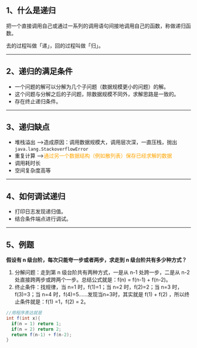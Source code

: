## 1、什么是递归

把一个直接调用自己或通过一系列的调用语句间接地调用自己的函数，称做递归函数。

去的过程叫做「递」，回的过程叫做「归」。

----

## 2、递归的满足条件

- 一个问题的解可以分解为几个子问题（数据规模更小的问题）的解。
- 这个问题与分解之后的子问题，除数据规模不同外，求解思路是一致的。
- 存在终止递归条件。

----

## 3、递归缺点

- 堆栈溢出 —>造成原因：调用数据规模大，调用层次深，一直压栈，抛出 `java.lang.StackoverflowError`
- 重复计算 —><font color=orange>通过另一个数据结构（例如散列表）保存已经求解的数据</font>
- 调用耗时长
- 空间复杂度高等

----

## 4、如何调试递归

- 打印日志发现递归值。
- 结合条件端点进行调试。

----

## 5、例题

**假设有 n 级台阶，每次只能夸一步或者两步，求走到 n 级台阶共有多少种方式？**

1. 分解问题：走到第 n 级台阶共有两种方式，一是从 n-1 处跨一步，二是从 n-2 处直接跨两步或跨两个一步。总结公式就是：f(n) = f(n-1) + f(n-2)。
2. 终止条件：找规律，当 n=1 时，f(1)=1；当 n=2 时，f(2)=2；当 n=3 时，f(3)=3；当 n=4 时，f(4)=5……发现当n=3时，其实就是 f(1) + f(2) ，所以终止条件就是：f(1) =1，f(2) = 2。

```java
//用程序表达就是
int f(int x){
  if(n = 1) return 1;
  if(n = 2) return 2;
  return f(n-1) + f(n-2);
}
```


